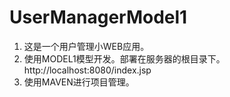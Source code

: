 # UserManagerModel1
1. 这是一个用户管理小WEB应用。
2. 使用MODEL1模型开发。部署在服务器的根目录下。http://localhost:8080/index.jsp
3. 使用MAVEN进行项目管理。
